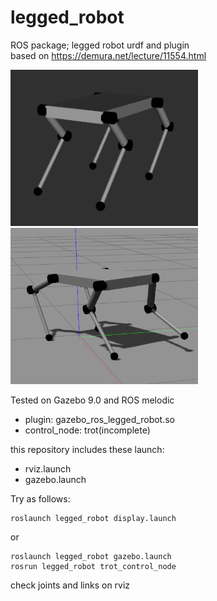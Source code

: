 # legged_robot
ROS package; legged robot urdf and plugin  
based on https://demura.net/lecture/11554.html  

<img src="image/legged_robot_rviz.png" alt="rviz" title="on rviz" width="300" height="250"><img src="image/legged_robot_gazebo.png" alt="gazebo" title="on gazebo" width="300" height=250>

Tested on Gazebo 9.0 and ROS melodic  
- plugin: gazebo_ros_legged_robot.so
- control_node: trot(incomplete)

this repository includes these launch:
- rviz.launch
- gazebo.launch

Try as follows:
```
roslaunch legged_robot display.launch
```
or
```
roslaunch legged_robot gazebo.launch
rosrun legged_robot trot_control_node
```
check joints and links on rviz

